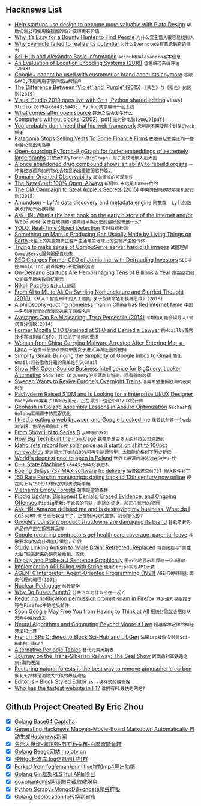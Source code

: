 ## Hacknews List


- [Help startups use design to become more valuable with Plato Design](https://www.useplato.com/careers-job-postings?gh_jid=4224721002)  `帮助初创公司使用柏拉图的设计变得更有价值`
- [Why It’s Easy for a Bounty Hunter to Find People](https://www.nytimes.com/2019/04/02/opinion/fcc-wireless-regulation.html)  `为什么赏金猎人很容易找到人`
- [Why Evernote failed to realize its potential](https://usefyi.com/evernote-history)  `为什么Evernote没有意识到它的潜力`
- [Sci-Hub and Alexandra Basic Information](https://engineuring.wordpress.com/2019/03/31/sci-hub-and-alexandra-basic-information/)  `scihub和Alexandra基本信息`
- [An Evaluation of Location Encoding Systems (2018)](https://github.com/google/open-location-code/wiki/Evaluation-of-Location-Encoding-Systems)  `位置编码系统评估(2018)`
- [Google&#43; cannot be used with customer or brand accounts anymore](https://plus.google.com/)  `谷歌&#43;不能再用于客户或品牌帐户`
- [The Difference Between ‘Violet’ and ‘Purple’ (2015)](https://jakubmarian.com/difference-between-violet-and-purple/)  `《紫色》与《紫色》的区别(2015)`
- [Visual Studio 2019 goes live with C&#43;&#43;, Python shared editing](https://arstechnica.com/gadgets/2019/04/visual-studio-2019-goes-live-with-c-python-shared-editing/)  `Visual Studio 2019与c&#43;&#43;、Python共享编辑一起上线`
- [What comes after open source](https://words.steveklabnik.com/what-comes-after-open-source)  `开源之后会发生什么`
- [Computers without clocks (2002) [pdf]](http://www.cs.virginia.edu/~robins/Computing_Without_Clocks.pdf)  `无时钟电脑(2002)[pdf]`
- [You probably don&#39;t need that hip web framework](https://char.gd/blog/2019/you-dont-need-that-hipster-web-framework)  `您可能不需要那个时髦的web框架`
- [Patagonia Stops Selling Vests To Some Finance Firms](https://www.buzzfeednews.com/article/katienotopoulos/patagonia-power-vest-policy-change)  `巴塔哥尼亚停止向一些金融公司出售马甲`
- [Open-sourcing PyTorch-BigGraph for faster embeddings of extremely large graphs](https://ai.facebook.com/blog/open-sourcing-pytorch-biggraph-for-faster-embeddings-of-extremely-large-graphs)  `开放源码PyTorch-BigGraph，用于更快地嵌入超大图`
- [A once abandoned drug compound shows an ability to rebuild organs](https://www.scientificamerican.com/article/a-drug-shows-an-astonishing-ability-to-regenerate-damaged-hearts-and-other-body-parts/)  `一种曾经被遗弃的药物化合物显示出重建器官的能力`
- [Domain-Oriented Observability](https://martinfowler.com/articles/domain-oriented-observability.html)  `面向领域的可观测性`
- [The New Chef: 100% Open, Always](https://blog.chef.io/2019/04/02/chef-software-announces-the-enterprise-automation-stack/)  `新厨师:永远是100%开放的`
- [The CIA Campaign to Steal Apple&#39;s Secrets (2015)](https://theintercept.com/2015/03/10/ispy-cia-campaign-steal-apples-secrets/)  `中央情报局窃取苹果机密行动(2015)`
- [Amundsen – Lyft’s data discovery and metadata engine](https://eng.lyft.com/amundsen-lyfts-data-discovery-metadata-engine-62d27254fbb9)  `阿蒙森- Lyft的数据发现和元数据引擎`
- [Ask HN: What&#39;s the best book on the early history of the Internet and/or Web?](item?id=19556208)  `问HN:关于互联网和/或网络早期历史的最好的书是什么?`
- [YOLO: Real-Time Object Detection](https://pjreddie.com/darknet/yolo/)  `实时目标检测`
- [Something on Mars Is Producing Gas Usually Made by Living Things on Earth](https://www.nytimes.com/2019/04/01/science/mars-methane-gas.html)  `火星上的某些物质正在产生通常由地球上的生物产生的气体`
- [Trying to make sense of CompuServe server hard disk images](https://medium.com/@mpnet/trying-to-make-sense-of-compuserve-server-hard-disk-images-posted-on-archive-org-b1c62ce6012b)  `试图理解CompuServe服务器硬盘映像`
- [SEC Charges Former CEO of Jumio Inc. with Defrauding Investors](https://www.sec.gov/news/press-release/2019-50)  `SEC指控Jumio Inc.前首席执行长欺骗投资者`
- [On-Demand Startups Are Hemorrhaging Tens of Billions a Year](https://www.bloomberg.com/news/articles/2019-04-01/on-demand-startups-are-hemorrhaging-tens-of-billions-a-year)  `按需型初创公司每年损失数百亿美元`
- [Nikoli Puzzles](http://nikoli.co.jp/en/puzzles/)  `Nikoli谜题`
- [From AI to ML to AI: On Swirling Nomenclature and Slurried Thought (2018)](http://approximatelycorrect.com/2018/06/05/ai-ml-ai-swirling-nomenclature-slurried-thought/)  `《从人工智能到ML到人工智能:关于旋转命名和模糊思维》(2018)`
- [A philosophy-quoting homeless man in China has fled internet fame](https://www.washingtonpost.com/world/asia_pacific/the-internet-was-obsessed-with-this-philosophy-quoting-homeless-man-in-china-now-hes-fled-the-fame/2019/04/01/519e43e2-5220-11e9-bdb7-44f948cc0605_story.html)  `中国一名引用哲学的流浪汉逃离了网络名声`
- [Averages Can Be Misleading: Try a Percentile (2014)](https://www.elastic.co/blog/averages-can-dangerous-use-percentile)  `平均值可能会误导人:尝试百分位数(2014)`
- [Former Mozilla CTO Detained at SFO and Denied a Lawyer](https://medium.com/@andreasgal/no-one-should-have-to-travel-in-fear-b2bff4c460e5)  `前Mozilla首席技术官被拘留在SFO，并拒绝了律师的要求`
- [Woman from China Carrying Malware Arrested After Entering Mar-a-Lago](https://www.nytimes.com/2019/04/02/us/mar-a-lago-zhang-chinese-secret-service.html)  `一名携带恶意软件的中国女子进入海湖庄园后被捕`
- [Simplify Gmail: Bringing the Simplicity of Google Inbox to Gmail](https://simpl.fyi/gmail/)  `简化Gmail:将谷歌收件箱的简单性引入Gmail`
- [Show HN: Open-Source Business Intelligence for BigQuery. Looker Alternative](https://mprove.io)  `Show HN: BigQuery的开源商业智能。观看者的选择`
- [Sweden Wants to Revive Europe’s Overnight Trains](https://www.citylab.com/transportation/2019/04/europe-night-train-sweden-eco-travel-sleeper-car-fossil-free/586228/)  `瑞典希望重振欧洲的夜间列车`
- [Pachyderm Raised $10M and Is Looking for a Enterprise UI/UX Designer](https://jobs.lever.co/pachyderm/)  `Pachyderm筹集了1000万美元，正在寻找一位企业UI/UX设计师`
- [Geohash in Golang Assembly Lessons in Absurd Optimization](https://mmcloughlin.com/posts/geohash-assembly)  `Geohash在Golang汇编课中的荒谬优化`
- [I tried creating a web browser, and Google blocked me](https://blog.samuelmaddock.com/posts/google-widevine-blocked-my-browser/)  `我尝试创建一个web浏览器，但是谷歌阻止了我`
- [From Show HN to Series D](https://segment.com/blog/show-hn-to-series-d/)  `从HN到D系列`
- [How Big Tech Built the Iron Cage](https://www.newyorker.com/culture/cultural-comment/building-the-digital-iron-cage)  `铁笼子是由多大的科技公司建造的`
- [Idaho sets record low solar price as it starts on shift to 100pct renewables](https://reneweconomy.com.au/idaho-sets-record-low-solar-price-as-it-starts-on-shift-to-100pct-renewables-38566/)  `爱达荷州开始向100%可再生能源转型，太阳能价格创下历史新低`
- [World&#39;s deepest pool to open in Poland](https://www.cnn.com/travel/article/worlds-deepest-pool-scli-intl/index.html)  `世界上最深的游泳池在波兰开放`
- [C&#43;&#43; State Machines](http://beza1e1.tuxen.de/cpp_state_machines.html)  `c&#43;&#43;状态机`
- [Boeing delays 737 MAX software fix delivery](https://arstechnica.com/information-technology/2019/04/boeing-delays-737-max-software-fix-delivery/)  `波音推迟交付737 MAX软件补丁`
- [150 Rare Persian manuscripts dating back to 13th century now online](https://www.loc.gov/item/prn-19-036/?loclr=ealn)  `现在网上有150份13世纪的珍贵波斯手稿`
- [Vietnam’s Empty Forests](https://www.nytimes.com/2019/04/01/travel/vietnam-wildlife-species-ecotravel-tourism.html)  `越南是空的森林`
- [Pipdig Update: Dishonest Denials, Erased Evidence, and Ongoing Offenses](https://www.wordfence.com/blog/2019/04/pipdig-update-dishonest-denials-erased-evidence-and-ongoing-offenses/)  `Pipdig更新:不诚实的否认，删除的证据，和正在进行的犯罪`
- [Ask HN: Amazon delisted me and is destroying my business. What do I do?](item?id=19551590)  `问HN:亚马逊把我退市了，正在毁掉我的生意。我该怎么办?`
- [Google’s constant product shutdowns are damaging its brand](https://arstechnica.com/gadgets/2019/04/googles-constant-product-shutdowns-are-damaging-its-brand/)  `谷歌不断的产品停产正在损害其品牌`
- [Google requiring contractors get health care coverage, parental leave](https://thehill.com/policy/technology/436939-google-will-require-healthcare-parental-leave-for-extended-workforce)  `谷歌要求承包商获得医疗保险，产假`
- [Study Linking Autism to &#39;Male Brain&#39; Retracted, Replaced](https://www.medscape.com/viewarticle/910982?nlid=129068_3901&amp;src=wnl_newsalrt_190327_MSCPEDIT&amp;uac=267659MN&amp;impID=1919559&amp;faf=1)  `将自闭症与“男性大脑”联系起来的研究被撤销、取代`
- [Display and Probe a J Sentence Graphically](https://code.jsoftware.com/wiki/Vocabulary/Dissect)  `图形化地显示和探测一个J语句`
- [Implementing API Billing with Stripe](https://www.daily.co/blog/implementing-api-billing-with-stripe)  `使用Stripe实现API计费`
- [AGENT0 Interpreter: Agent-Oriented Programming (1991)](https://www.cs.cmu.edu/afs/cs/project/ai-repository/ai/areas/agents/aop/0.html)  `AGENT0解释器:面向代理的编程(1991)`
- [Nuclear Pedagogy](https://billwadge.wordpress.com/2016/01/13/nuclear-pedagogy/)  `核教育学`
- [Why Do Buses Bunch?](http://setosa.io/bus/)  `公共汽车为什么挤在一起?`
- [Reducing notification permission prompt spam in Firefox](https://blog.nightly.mozilla.org/2019/04/01/reducing-notification-permission-prompt-spam-in-firefox/)  `减少通知权限提示符在Firefox中的垃圾邮件`
- [Soon Google May Free You from Having to Think at All](https://hmmdaily.com/2019/04/02/soon-google-may-free-you-from-having-to-think-at-all/)  `很快谷歌就会把你从思考中解放出来`
- [Neural Algorithms and Computing Beyond Moore&#39;s Law](https://cacm.acm.org/magazines/2019/4/235577-neural-algorithms-and-computing-beyond-moores-law/fulltext)  `超越摩尔定律的神经算法和计算`
- [French ISPs Ordered to Block Sci-Hub and LibGen](https://torrentfreak.com/court-orders-french-isps-to-block-sci-hub-and-libgen-190331/)  `法国isp被命令封锁Sci-Hub和LibGen`
- [Alternative Periodic Tables](https://en.wikipedia.org/wiki/Alternative_periodic_tables)  `替代元素周期表`
- [Journey on the Trans-Siberian Railway: The Seal Show](https://www.gregkogan.com/journal/russia-trans-siberian-railway-irkutsk/)  `跨西伯利亚铁路之旅:海豹表演`
- [Restoring natural forests is the best way to remove atmospheric carbon](https://www.nature.com/articles/d41586-019-01026-8)  `恢复天然林是消除大气碳的最佳途径`
- [Editor.js – Block Styled Editor](https://editorjs.io/)  `js -块样式的编辑器`
- [Who has the fastest website in F1?](https://jakearchibald.com/2019/f1-perf/)  `谁拥有F1最快的网站?`

## Github Project Created By Eric Zhou

- [x] [Golang Base64 Captcha](https://github.com/mojocn/base64Captcha)
- [x] [Generating Hacknews Maoyan-Movie-Board Markdown Automatically 自动生成Hacknews新闻](https://github.com/dejavuzhou/md-genie)
- [x] [生活大爆炸-谢尔顿-剪刀石头布-百度智能音箱](https://github.com/mojocn/dueros-bang-game)
- [x] [Golang Beego网站 mojotv.cn](https://github.com/mojocn/www.mojotv.cn)
- [x] [使用go标准库,log信息到钉钉群](https://github.com/mojocn/dooger)
- [x] [Forked from fogleman/primitive增加mp4导出功能](https://github.com/mojocn/primitive)
- [x] [Golang Gin框架RESTful APIs项目](https://github.com/JJJJJJJerk/ezier-golang-web-api-framework)
- [x] [go+phantomjs网页图片截取微服务](https://github.com/mojocn/screen_shot)
- [x] [Python Scrapy+MongoDB+cnbeta爬虫样板](https://github.com/mojocn/scrapy_mongodb_boilerplate_cnbeta)
- [x] [Golang Geolocation Ip转换到省市](https://github.com/mojocn/ip2location)